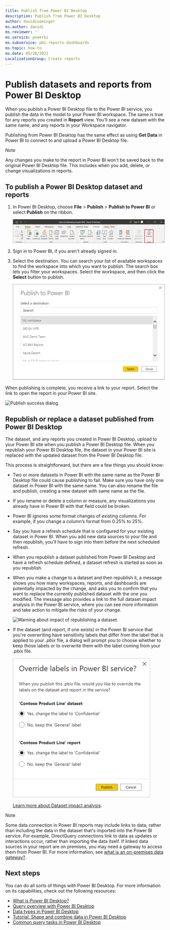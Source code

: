 ```yaml
---
title: Publish from Power BI Desktop
description: Publish from Power BI Desktop
author: davidiseminger
ms.author: davidi
ms.reviewer: ''
ms.service: powerbi
ms.subservice: pbi-reports-dashboards
ms.topic: how-to
ms.date: 05/28/2021
LocalizationGroup: Create reports
---
```

# Publish datasets and reports from Power BI Desktop
When you publish a Power BI Desktop file to the Power BI service, you publish the data in the model to your Power BI workspace. The same is true for any reports you created in **Report** view. You’ll see a new dataset with the same name, and any reports in your Workspace navigator.

Publishing from Power BI Desktop has the same effect as using **Get Data** in Power BI to connect to and upload a Power BI Desktop file.

> [!NOTE]
> Any changes you make to the report in Power BI won't be saved back to the original Power BI Desktop file. This includes when you add, delete, or change visualizations in reports.

## To publish a Power BI Desktop dataset and reports
1. In Power BI Desktop, choose **File** \> **Publish** \> **Publish to Power BI** or select **Publish** on the ribbon.  

   ![Publish button](media/desktop-upload-desktop-files/pbid_publish_publishbutton.png)


2. Sign in to Power BI, if you aren't already signed in.
3. Select the destination. You can search your list of available workspaces to find the workspace into which you want to publish. The search box lets you filter your workspaces. Select the workspace, and then click the **Select** button to publish.

   ![Select publish destination](media/desktop-upload-desktop-files/pbid_publish_select_destination.png)

When publishing is complete, you receive a link to your report. Select the link to open the report in your Power BI site.

![Publish success dialog](media/desktop-upload-desktop-files/pbid_publish_success.png)

## Republish or replace a dataset published from Power BI Desktop
The dataset, and any reports you created in Power BI Desktop, upload to your Power BI site when you publish a Power BI Desktop file. When you republish your Power BI Desktop file, the dataset in your Power BI site is replaced with the updated dataset from the Power BI Desktop file.

This process is straightforward, but there are a few things you should know:

* Two or more datasets in Power BI with the same name as the Power BI Desktop file could cause publishing to fail. Make sure you have only one dataset in Power BI with the same name. You can also rename the file and publish, creating a new dataset with same name as the file.
* If you rename or delete a column or measure, any visualizations you already have in Power BI with that field could be broken. 
* Power BI ignores some format changes of existing columns. For example, if you change a column’s format  from 0.25% to 25%.
* Say you have a refresh schedule that is configured for your existing dataset in Power BI. When you add new data sources to your file and then republish, you’ll have to sign into them before the next scheduled refresh.
* When you republish a dataset published from Power BI Desktop and have a refresh schedule defined, a dataset refresh is started as soon as you republish.
* When you make a change to a dataset and then republish it, a message shows you how many workspaces, reports, and dashboards are potentially impacted by the change, and asks you to confirm that you want to replace the currently published dataset with the one you modified. The message also provides a link to the full dataset impact analysis in the Power BI service, where you can see more information and take action to mitigate the risks of your change.

   ![Warning about impact of republishing a dataset.](media/desktop-upload-desktop-files/pbid-dataset-impact-analysis-desktop-warning.png)

* If the dataset (and report, if one exists)  in the Power BI service that you're overwriting have sensitivity labels that differ from the label that is applied to your *.pbix* file, a dialog will prompt you to choose whether to keep those labels or to overwrite them with the label coming from your *.pbix* file.

    ![Screenshot of dialog for choosing to keep or overwrite sensitivity labels in service.](media/desktop-upload-desktop-files/pbid-dataset-overwrite-labels-desktop-dialog.png)


   [Learn more about Dataset impact analysis](../collaborate-share/service-dataset-impact-analysis.md).

> [!NOTE]
> Some data connection in Power BI reports may include links to data, rather than including the data in the dataset that's imported into the Power BI service. For example, DirectQuery connections link to data as updates or interactions occur, rather than importing the data itself. If linked data sources in your report are on premises, you may need a gateway to access them from Power BI. For more information, see [what is an on-premises data gateway?](../connect-data/service-gateway-onprem.md).
> 

## Next steps

You can do all sorts of things with Power BI Desktop. For more information on its capabilities, check out the following resources:

* [What is Power BI Desktop?](../fundamentals/desktop-what-is-desktop.md)
* [Query overview with Power BI Desktop](../transform-model/desktop-query-overview.md)
* [Data types in Power BI Desktop](../connect-data/desktop-data-types.md)
* [Tutorial: Shape and combine data in Power BI Desktop](../connect-data/desktop-shape-and-combine-data.md)
* [Common query tasks in Power BI Desktop](../transform-model/desktop-common-query-tasks.md)
